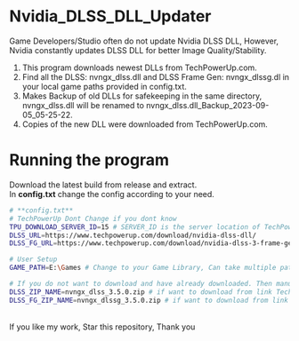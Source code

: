 # Nvidia_DLSS_DLL_Updater

Game Developers/Studio often do not update Nvidia DLSS DLL, However, Nvidia constantly updates DLSS DLL for better Image Quality/Stability.

1. This program downloads newest DLLs from TechPowerUp.com.
2. Find all the DLSS: nvngx_dlss.dll and DLSS Frame Gen: nvngx_dlssg.dl in your local game paths provided in config.txt.
3. Makes Backup of old DLLs for safekeeping in the same directory, nvngx_dlss.dll will be renamed to nvngx_dlss.dll_Backup_2023-09-05_05-25-22.
4. Copies of the new DLL were downloaded from TechPowerUp.com.

# Running the program
Download the latest build from release and extract.\
In **config.txt** change the config according to your need.
```bash
# **config.txt**
# TechPowerUp Dont Change if you dont know
TPU_DOWNLOAD_SERVER_ID=15 # SERVER_ID is the server location of TechPowerUp, 15=SG,14=NL,5=UK,3=USA-2
DLSS_URL=https://www.techpowerup.com/download/nvidia-dlss-dll/
DLSS_FG_URL=https://www.techpowerup.com/download/nvidia-dlss-3-frame-generation-dll/

# User Setup
GAME_PATH=E:\Games # Change to your Game Library, Can take multiple path with commna separator. Example E:\Games,G:\Games

# If you do not want to download and have already downloaded. Then manually then place the zip file in the same location of exe, and put name of the zip here
DLSS_ZIP_NAME=nvngx_dlss_3.5.0.zip # if want to download from link Techpowerup leave it blank or remove it
DLSS_FG_ZIP_NAME=nvngx_dlssg_3.5.0.zip # if want to download from link Techpowerup leave it blank or remove it
```
\
If you like my work, Star this repository, Thank you